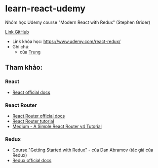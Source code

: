 # learn-react-udemy
Nhóm học Udemy course "Modern React with Redux" (Stephen Grider)

[Link GitHub](https://github.com/freeCodeCamp-Hanoi/learn-react-udemy)

- Link khóa học: https://www.udemy.com/react-redux/
- Ghi chú:
    - của [Trung](https://github.com/freeCodeCamp-Hanoi/learn-react-udemy/blob/master/README-Trung.md)


## Tham khảo:

### React
- [React official docs](https://reactjs.org/docs/hello-world.html)

### React Router
- [React Router official docs](https://github.com/ReactTraining/react-router)
- [React Router tutorial](https://github.com/reactjs/react-router-tutorial/tree/master/lessons/01-setting-up)
- [Medium - A Simple React Router v4 Tutorial](https://medium.com/@pshrmn/a-simple-react-router-v4-tutorial-7f23ff27adf)

### Redux
- [Course "Getting Started with Redux"](https://egghead.io/courses/getting-started-with-redux) - của Dan Abramov (tác giả của Redux)
- [Redux official docs](https://redux.js.org/introduction)